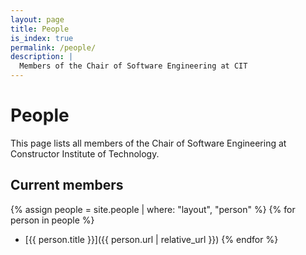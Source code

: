 ```yaml
---
layout: page
title: People
is_index: true
permalink: /people/
description: |
  Members of the Chair of Software Engineering at CIT
---
```

# People

This page lists all members of the Chair of Software Engineering at
Constructor Institute of Technology.

## Current members
{% assign people = site.people | where: "layout", "person" %}
{% for person in people %}
* [{{ person.title }}]({{ person.url | relative_url }})
{% endfor %}

